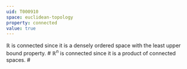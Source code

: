 ```yaml
---
uid: T000910
space: euclidean-topology
property: connected
value: true
---
```

$\mathbb{R}$ is connected since it is a densely ordered space with the least upper bound property. # $\mathbb{R}^n$ is connected since it is a product of connected spaces. #

